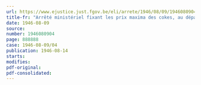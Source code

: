 ```yaml
---
url: https://www.ejustice.just.fgov.be/eli/arrete/1946/08/09/1946080904/justel
title-fr: "Arrêté ministériel fixant les prix maxima des cokes, au départ des cokeries (abrogé par AM 10-03-1947, art. 23)"
date: 1946-08-09
source:
number: 1946080904
page: 888888
case: 1946-08-09/04
publication: 1946-08-14
starts:
modifies:
pdf-original:
pdf-consolidated:
---
```


